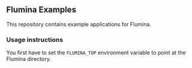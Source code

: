 ## Flumina Examples

This repository contains example applications for Flumina.

### Usage instructions

You first have to set the `FLUMINA_TOP` environment variable to point
at the Flumina directory.
